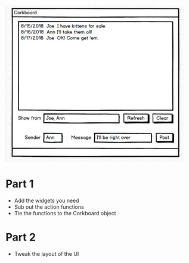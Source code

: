 ![](https://github.com/topherCantrell/class-AdvancedPython/blob/master/EX4_CorkboardGUI/art/corkboardGUI.jpg)

# Part 1

  - Add the widgets you need
  - Sub out the action functions
  - Tie the functions to the Corkboard object

# Part 2

  - Tweak the layout of the UI

